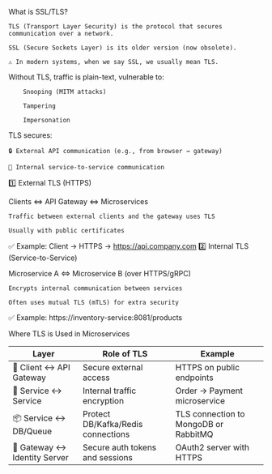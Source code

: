 What is SSL/TLS?

    TLS (Transport Layer Security) is the protocol that secures communication over a network.

    SSL (Secure Sockets Layer) is its older version (now obsolete).

    ⚠️ In modern systems, when we say SSL, we usually mean TLS.


  Without TLS, traffic is plain-text, vulnerable to:

        Snooping (MITM attacks)

        Tampering

        Impersonation

TLS secures:

    🔒 External API communication (e.g., from browser → gateway)

    🔐 Internal service-to-service communication


1️⃣ External TLS (HTTPS)

Clients <=> API Gateway <=> Microservices

    Traffic between external clients and the gateway uses TLS

    Usually with public certificates

✅ Example: Client → HTTPS → https://api.company.com
2️⃣ Internal TLS (Service-to-Service)

Microservice A <=> Microservice B (over HTTPS/gRPC)

    Encrypts internal communication between services

    Often uses mutual TLS (mTLS) for extra security

✅ Example: https://inventory-service:8081/products  

Where TLS is Used in Microservices

| Layer                        | Role of TLS                        | Example                               |
| ---------------------------- | ---------------------------------- | ------------------------------------- |
| 🧍 Client ↔ API Gateway      | Secure external access             | HTTPS on public endpoints             |
| 🔁 Service ↔ Service         | Internal traffic encryption        | Order → Payment microservice          |
| 📦 Service ↔ DB/Queue        | Protect DB/Kafka/Redis connections | TLS connection to MongoDB or RabbitMQ |
| 🚀 Gateway ↔ Identity Server | Secure auth tokens and sessions    | OAuth2 server with HTTPS              |

